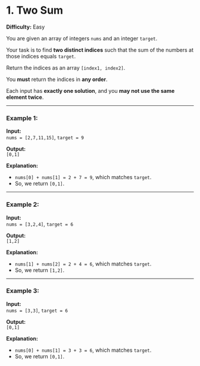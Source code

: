 

# 1. Two Sum  

**Difficulty:** Easy  

You are given an array of integers `nums` and an integer `target`.  

Your task is to find **two distinct indices** such that the sum of the numbers at those indices equals `target`.  

Return the indices as an array `[index1, index2]`.  

You **must** return the indices in **any order**.  

Each input has **exactly one solution**, and you **may not use the same element twice**.  

---  

### Example 1:  
**Input:**  
`nums = [2,7,11,15]`, `target = 9`  

**Output:**  
`[0,1]`  

**Explanation:**  
- `nums[0] + nums[1] = 2 + 7 = 9`, which matches `target`.  
- So, we return `[0,1]`.  

---  

### Example 2:  
**Input:**  
`nums = [3,2,4]`, `target = 6`  

**Output:**  
`[1,2]`  

**Explanation:**  
- `nums[1] + nums[2] = 2 + 4 = 6`, which matches `target`.  
- So, we return `[1,2]`.  

---  

### Example 3:  
**Input:**  
`nums = [3,3]`, `target = 6`  

**Output:**  
`[0,1]`  

**Explanation:**  
- `nums[0] + nums[1] = 3 + 3 = 6`, which matches `target`.  
- So, we return `[0,1]`.  

